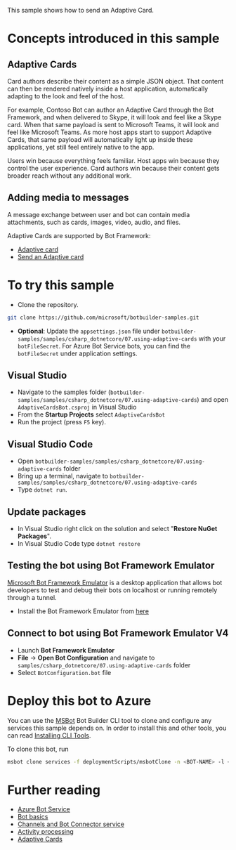 This sample shows how to send an Adaptive Card.

# Concepts introduced in this sample

## Adaptive Cards

Card authors describe their content as a simple JSON object. That content can then be rendered natively inside a host application, automatically adapting to the look and feel of the host.

For example, Contoso Bot can author an Adaptive Card through the Bot Framework, and when delivered to Skype, it will look and feel like a Skype card. When that same payload is sent to Microsoft Teams, it will look and feel like Microsoft Teams. As more host apps start to support Adaptive Cards, that same payload will automatically light up inside these applications, yet still feel entirely native to the app.

Users win because everything feels familiar. Host apps win because they control the user experience. Card authors win because their content gets broader reach without any additional work.

## Adding media to messages

A message exchange between user and bot can contain media attachments, such as cards, images, video, audio, and files.

Adaptive Cards are supported by Bot Framework:

- [Adaptive card](http://adaptivecards.io)
- [Send an Adaptive card](https://docs.microsoft.com/en-us/azure/bot-service/nodejs/bot-builder-nodejs-send-rich-cards?view=azure-bot-service-3.0&viewFallbackFrom=azure-bot-service-4.0#send-an-adaptive-card)

# To try this sample

- Clone the repository.

```bash
git clone https://github.com/microsoft/botbuilder-samples.git
```

- **Optional**: Update the `appsettings.json` file under `botbuilder-samples/samples/csharp_dotnetcore/07.using-adaptive-cards` with your `botFileSecret`. For Azure Bot Service bots, you can find the `botFileSecret` under application settings.

## Visual Studio

- Navigate to the samples folder (`botbuilder-samples/samples/csharp_dotnetcore/07.using-adaptive-cards`) and open `AdaptiveCardsBot.csproj` in Visual Studio 
- From the **Startup Projects** select `AdaptiveCardsBot`
- Run the project (press `F5` key).

## Visual Studio Code

- Open `botbuilder-samples/samples/csharp_dotnetcore/07.using-adaptive-cards` folder
- Bring up a terminal, navigate to `botbuilder-samples/samples/csharp_dotnetcore/07.using-adaptive-cards`
- Type `dotnet run`.

## Update packages

- In Visual Studio right click on the solution and select "**Restore NuGet Packages**".
- In Visual Studio Code type `dotnet restore`

## Testing the bot using Bot Framework Emulator

[Microsoft Bot Framework Emulator](https://github.com/microsoft/botframework-emulator) is a desktop application that allows bot developers to test and debug their bots on localhost or running remotely through a tunnel.

- Install the Bot Framework Emulator from [here](https://aka.ms/botframework-emulator)

## Connect to bot using Bot Framework Emulator V4

- Launch **Bot Framework Emulator**
- **File** -> **Open Bot Configuration** and navigate to `samples/csharp_dotnetcore/07.using-adaptive-cards` folder
- Select `BotConfiguration.bot` file

# Deploy this bot to Azure

You can use the [MSBot](https://github.com/microsoft/botbuilder-tools) Bot Builder CLI tool to clone and configure any services this sample depends on. In order to install this and other tools, you can read [Installing CLI Tools](../../../Installing_CLI_tools.md).

To clone this bot, run

```bash
msbot clone services -f deploymentScripts/msbotClone -n <BOT-NAME> -l <Azure-location> --subscriptionId <Azure-subscription-id>
```

# Further reading

- [Azure Bot Service](https://docs.microsoft.com/en-us/azure/bot-service/bot-service-overview-introduction?view=azure-bot-service-4.0)
- [Bot basics](https://docs.microsoft.com/en-us/azure/bot-service/bot-builder-basics?view=azure-bot-service-4.0)
- [Channels and Bot Connector service](https://docs.microsoft.com/en-us/azure/bot-service/bot-concepts?view=azure-bot-service-4.0)
- [Activity processing](https://docs.microsoft.com/en-us/azure/bot-service/bot-builder-concept-activity-processing?view=azure-bot-service-4.0)
- [Adaptive Cards](https://adaptivecards.io/)